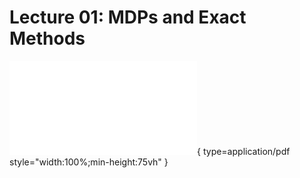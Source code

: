 # Lecture 01: MDPs and Exact Methods  
![slides](assets/pdf/report.pdf){ type=application/pdf style="width:100%;min-height:75vh" }
